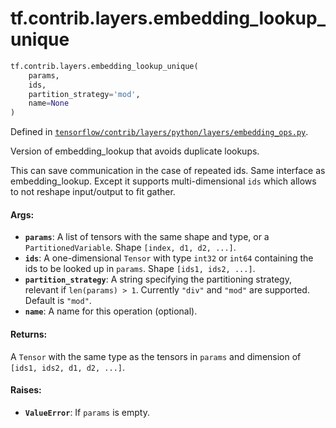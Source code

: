 <div itemscope itemtype="http://developers.google.com/ReferenceObject">
<meta itemprop="name" content="tf.contrib.layers.embedding_lookup_unique" />
</div>

# tf.contrib.layers.embedding_lookup_unique

``` python
tf.contrib.layers.embedding_lookup_unique(
    params,
    ids,
    partition_strategy='mod',
    name=None
)
```



Defined in [`tensorflow/contrib/layers/python/layers/embedding_ops.py`](https://www.tensorflow.org/code/tensorflow/contrib/layers/python/layers/embedding_ops.py).

Version of embedding_lookup that avoids duplicate lookups.

This can save communication in the case of repeated ids.
Same interface as embedding_lookup. Except it supports multi-dimensional `ids`
which allows to not reshape input/output to fit gather.

#### Args:

* <b>`params`</b>: A list of tensors with the same shape and type, or a
    `PartitionedVariable`. Shape `[index, d1, d2, ...]`.
* <b>`ids`</b>: A one-dimensional `Tensor` with type `int32` or `int64` containing
    the ids to be looked up in `params`. Shape `[ids1, ids2, ...]`.
* <b>`partition_strategy`</b>: A string specifying the partitioning strategy, relevant
    if `len(params) > 1`. Currently `"div"` and `"mod"` are supported. Default
    is `"mod"`.
* <b>`name`</b>: A name for this operation (optional).


#### Returns:

A `Tensor` with the same type as the tensors in `params` and dimension of
`[ids1, ids2, d1, d2, ...]`.


#### Raises:

* <b>`ValueError`</b>: If `params` is empty.